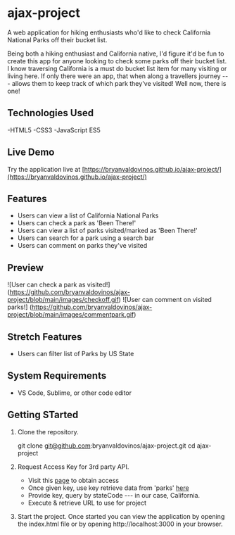 # ajax-project

A web application for hiking enthusiasts who'd like to check California National Parks off their bucket list.

Being both a hiking enthusiast and California native, I'd figure it'd be fun to create this app for anyone looking to check some parks off their bucket list. I know traversing California is a must do bucket list item for many visiting or living here. If only there were an app, that when along a travellers journey --- allows them to keep track of which park they've visited! Well now, there is one!

## Technologies Used

-HTML5
-CSS3
-JavaScript ES5

## Live Demo

Try the application live at [https://bryanvaldovinos.github.io/ajax-project/](https://bryanvaldovinos.github.io/ajax-project/)

## Features 

- Users can view a list of California National Parks
- Users can check a park as 'Been There!'
- Users can view a list of parks visited/marked as 'Been There!'
- Users can search for a park using a search bar
- Users can comment on parks they've visited

## Preview

![User can check a park as visited!] (https://github.com/bryanvaldovinos/ajax-project/blob/main/images/checkoff.gif)
![User can comment on visited parks!] (https://github.com/bryanvaldovinos/ajax-project/blob/main/images/commentpark.gif)

## Stretch Features 

- Users can filter list of Parks by US State

## System Requirements

- VS Code, Sublime, or other code editor

## Getting STarted

1. Clone the repository.

    git clone git@github.com:bryanvaldovinos/ajax-project.git
    cd ajax-project
 
2. Request Access Key for 3rd party API.

    - Visit this [page](https://www.nps.gov/subjects/developer/get-started.htm) to obtain access
    - Once given key, use key retrieve data from 'parks' [here](https://www.nps.gov/subjects/developer/api-documentation.htm#/parks/getPark)
    - Provide key, query by stateCode --- in our case, California.
    - Execute & retrieve URL to use for project

3. Start the project. Once started you can view the application by opening the index.html file or by opening http://localhost:3000 in your browser.
    


